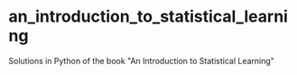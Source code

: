 # an_introduction_to_statistical_learning
Solutions in Python of the book "An Introduction to Statistical Learning"

